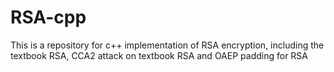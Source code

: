 # RSA-cpp
This is a repository for c++ implementation of RSA encryption, including the textbook RSA, CCA2 attack on textbook RSA and OAEP padding for RSA
